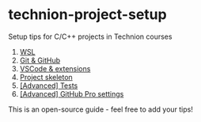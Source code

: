 # technion-project-setup
Setup tips for C/C++ projects in Technion courses

1. [WSL](https://github.com/Cyanivde/technion-project-setup/wiki/1.-WSL)
2. [Git & GitHub](https://github.com/Cyanivde/technion-project-setup/wiki/2.-Git-&-GitHub)
3. [VSCode & extensions](https://github.com/Cyanivde/technion-project-setup/wiki/3.-VSCode-&-extensions)
4. [Project skeleton](https://github.com/Cyanivde/technion-project-setup/wiki/4.-Project-skeleton)
5. [[Advanced] Tests](https://github.com/Cyanivde/technion-project-setup/wiki/5.-%5BAdvanced%5D-Tests)
6. [[Advanced] GitHub Pro settings](https://github.com/Cyanivde/technion-project-setup/wiki/6.-%5BAdvanced%5D-GitHub-Pro-settings)

This is an open-source guide - feel free to add your tips!
